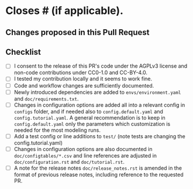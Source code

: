 # Closes # (if applicable).

## Changes proposed in this Pull Request


## Checklist

- [ ] I consent to the release of this PR's code under the AGPLv3 license and non-code contributions under CC0-1.0 and CC-BY-4.0.
- [ ] I tested my contribution locally and it seems to work fine.
- [ ] Code and workflow changes are sufficiently documented.
- [ ] Newly introduced dependencies are added to `envs/environment.yaml` and `doc/requirements.txt`.
- [ ] Changes in configuration options are added all into a relevant config in `configs` folder, and if needed also to `config.default.yaml` and `config.tutorial.yaml`. A general recommendation is to keep in `config.default.yaml` only the parameters which customization is needed for the most modeling runs.
- [ ] Add a test config or line additions to `test/` (note tests are changing the config.tutorial.yaml)
- [ ] Changes in configuration options are also documented in `doc/configtables/*.csv` and line references are adjusted in `doc/configuration.rst` and `doc/tutorial.rst`.
- [ ] A note for the release notes `doc/release_notes.rst` is amended in the format of previous release notes, including reference to the requested PR.
